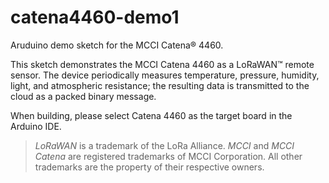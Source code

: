 # catena4460-demo1

Aruduino demo sketch for the MCCI Catena&reg; 4460.

This sketch demonstrates the MCCI Catena 4460 as a LoRaWAN&trade; remote sensor.  The device periodically measures temperature, pressure, humidity, light, and atmospheric resistance; the resulting data is transmitted to the cloud as a packed binary message.

When building, please select Catena 4460 as the target board in the Arduino IDE.

> _LoRaWAN_ is a trademark of the LoRa Alliance.
> _MCCI_ and _MCCI Catena_ are registered trademarks of MCCI Corporation.
> All other trademarks are the property of their respective owners.